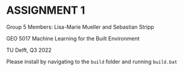 # ASSIGNMENT 1

Group 5 Members: Lisa-Marie Mueller and Sebastian Stripp

GEO 5017 Machine Learning for the Built Environment

TU Delft, Q3 2022

Please install by navigating to the `build` folder and running `build.bat`
